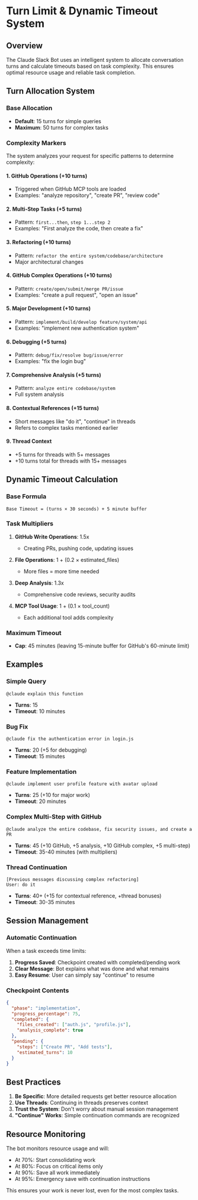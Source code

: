 # Turn Limit & Dynamic Timeout System

## Overview

The Claude Slack Bot uses an intelligent system to allocate conversation turns and calculate timeouts based on task complexity. This ensures optimal resource usage and reliable task completion.

## Turn Allocation System

### Base Allocation
- **Default**: 15 turns for simple queries
- **Maximum**: 50 turns for complex tasks

### Complexity Markers

The system analyzes your request for specific patterns to determine complexity:

#### 1. **GitHub Operations** (+10 turns)
- Triggered when GitHub MCP tools are loaded
- Examples: "analyze repository", "create PR", "review code"

#### 2. **Multi-Step Tasks** (+5 turns)
- Pattern: `first...then`, `step 1...step 2`
- Examples: "First analyze the code, then create a fix"

#### 3. **Refactoring** (+10 turns)
- Pattern: `refactor the entire system/codebase/architecture`
- Major architectural changes

#### 4. **GitHub Complex Operations** (+10 turns)
- Pattern: `create/open/submit/merge PR/issue`
- Examples: "create a pull request", "open an issue"

#### 5. **Major Development** (+10 turns)
- Pattern: `implement/build/develop feature/system/api`
- Examples: "implement new authentication system"

#### 6. **Debugging** (+5 turns)
- Pattern: `debug/fix/resolve bug/issue/error`
- Examples: "fix the login bug"

#### 7. **Comprehensive Analysis** (+5 turns)
- Pattern: `analyze entire codebase/system`
- Full system analysis

#### 8. **Contextual References** (+15 turns)
- Short messages like "do it", "continue" in threads
- Refers to complex tasks mentioned earlier

#### 9. **Thread Context**
- +5 turns for threads with 5+ messages
- +10 turns total for threads with 15+ messages

## Dynamic Timeout Calculation

### Base Formula
```
Base Timeout = (turns × 30 seconds) + 5 minute buffer
```

### Task Multipliers

1. **GitHub Write Operations**: 1.5x
   - Creating PRs, pushing code, updating issues

2. **File Operations**: 1 + (0.2 × estimated_files)
   - More files = more time needed

3. **Deep Analysis**: 1.3x
   - Comprehensive code reviews, security audits

4. **MCP Tool Usage**: 1 + (0.1 × tool_count)
   - Each additional tool adds complexity

### Maximum Timeout
- **Cap**: 45 minutes (leaving 15-minute buffer for GitHub's 60-minute limit)

## Examples

### Simple Query
```
@claude explain this function
```
- **Turns**: 15
- **Timeout**: 10 minutes

### Bug Fix
```
@claude fix the authentication error in login.js
```
- **Turns**: 20 (+5 for debugging)
- **Timeout**: 15 minutes

### Feature Implementation
```
@claude implement user profile feature with avatar upload
```
- **Turns**: 25 (+10 for major work)
- **Timeout**: 20 minutes

### Complex Multi-Step with GitHub
```
@claude analyze the entire codebase, fix security issues, and create a PR
```
- **Turns**: 45 (+10 GitHub, +5 analysis, +10 GitHub complex, +5 multi-step)
- **Timeout**: 35-40 minutes (with multipliers)

### Thread Continuation
```
[Previous messages discussing complex refactoring]
User: do it
```
- **Turns**: 40+ (+15 for contextual reference, +thread bonuses)
- **Timeout**: 30-35 minutes

## Session Management

### Automatic Continuation
When a task exceeds time limits:

1. **Progress Saved**: Checkpoint created with completed/pending work
2. **Clear Message**: Bot explains what was done and what remains
3. **Easy Resume**: User can simply say "continue" to resume

### Checkpoint Contents
```json
{
  "phase": "implementation",
  "progress_percentage": 75,
  "completed": {
    "files_created": ["auth.js", "profile.js"],
    "analysis_complete": true
  },
  "pending": {
    "steps": ["Create PR", "Add tests"],
    "estimated_turns": 10
  }
}
```

## Best Practices

1. **Be Specific**: More detailed requests get better resource allocation
2. **Use Threads**: Continuing in threads preserves context
3. **Trust the System**: Don't worry about manual session management
4. **"Continue" Works**: Simple continuation commands are recognized

## Resource Monitoring

The bot monitors resource usage and will:
- At 70%: Start consolidating work
- At 80%: Focus on critical items only
- At 90%: Save all work immediately
- At 95%: Emergency save with continuation instructions

This ensures your work is never lost, even for the most complex tasks.